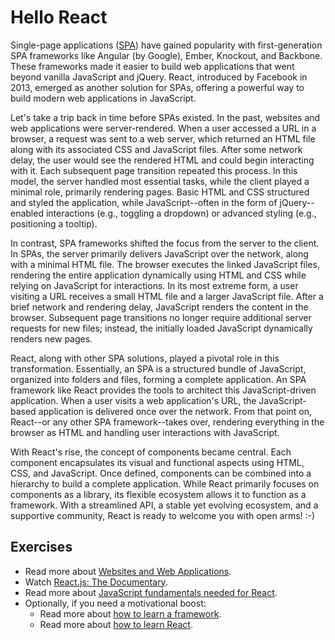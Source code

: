 # Hello React

Single-page applications ([SPA](https://bit.ly/3BZOL1o)) have gained popularity with first-generation SPA frameworks like Angular (by Google), Ember, Knockout, and Backbone. These frameworks made it easier to build web applications that went beyond vanilla JavaScript and jQuery. React, introduced by Facebook in 2013, emerged as another solution for SPAs, offering a powerful way to build modern web applications in JavaScript.

Let's take a trip back in time before SPAs existed. In the past, websites and web applications were server-rendered. When a user accessed a URL in a browser, a request was sent to a web server, which returned an HTML file along with its associated CSS and JavaScript files. After some network delay, the user would see the rendered HTML and could begin interacting with it. Each subsequent page transition repeated this process. In this model, the server handled most essential tasks, while the client played a minimal role, primarily rendering pages. Basic HTML and CSS structured and styled the application, while JavaScript--often in the form of jQuery--enabled interactions (e.g., toggling a dropdown) or advanced styling (e.g., positioning a tooltip).

In contrast, SPA frameworks shifted the focus from the server to the client. In SPAs, the server primarily delivers JavaScript over the network, along with a minimal HTML file. The browser executes the linked JavaScript files, rendering the entire application dynamically using HTML and CSS while relying on JavaScript for interactions. In its most extreme form, a user visiting a URL receives a small HTML file and a larger JavaScript file. After a brief network and rendering delay, JavaScript renders the content in the browser. Subsequent page transitions no longer require additional server requests for new files; instead, the initially loaded JavaScript dynamically renders new pages.

React, along with other SPA solutions, played a pivotal role in this transformation. Essentially, an SPA is a structured bundle of JavaScript, organized into folders and files, forming a complete application. An SPA framework like React provides the tools to architect this JavaScript-driven application. When a user visits a web application's URL, the JavaScript-based application is delivered once over the network. From that point on, React--or any other SPA framework--takes over, rendering everything in the browser as HTML and handling user interactions with JavaScript.

With React's rise, the concept of components became central. Each component encapsulates its visual and functional aspects using HTML, CSS, and JavaScript. Once defined, components can be combined into a hierarchy to build a complete application. While React primarily focuses on components as a library, its flexible ecosystem allows it to function as a framework. With a streamlined API, a stable yet evolving ecosystem, and a supportive community, React is ready to welcome you with open arms! :-)

## Exercises

* Read more about [Websites and Web Applications](https://www.robinwieruch.de/web-applications/).
* Watch [React.js: The Documentary](https://bit.ly/3xrvxkI).
* Read more about [JavaScript fundamentals needed for React](https://www.robinwieruch.de/javascript-fundamentals-react-requirements/).
* Optionally, if you need a motivational boost:
  * Read more about [how to learn a framework](https://www.robinwieruch.de/how-to-learn-framework/).
  * Read more about [how to learn React](https://www.robinwieruch.de/learn-react-js/).